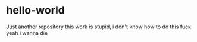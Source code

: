 # hello-world
Just another repository
this work is stupid, i don't know how to do this
fuck yeah
i wanna die
